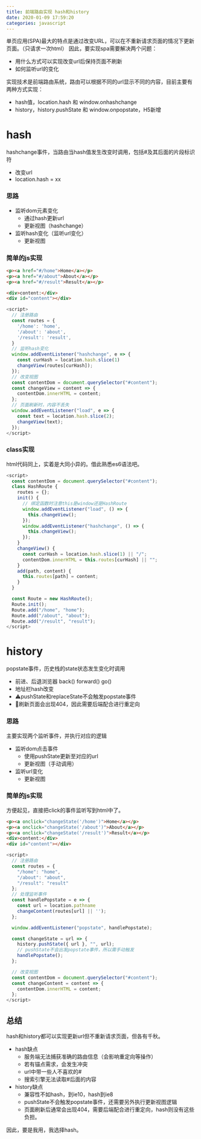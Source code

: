 ```yaml
---
title: 前端路由实现 hash和history
date: 2020-01-09 17:59:20
categories: javascript
---
```


单页应用(SPA)最大的特点是通过改变URL，可以在不重新请求页面的情况下更新页面。（只请求一次html）
因此，要实现spa需要解决两个问题：
- 用什么方式可以实现改变url后保持页面不刷新
- 如何监听url的变化

实现技术是前端路由系统，路由可以根据不同的url显示不同的内容，目前主要有两种方式实现：
- hash值，location.hash 和 window.onhashchange
- history，history.pushState 和 window.onpopstate，H5新增

# hash
hashchange事件，当路由当hash值发生改变时调用，包括#及其后面的片段标识符
- 改变url
- location.hash = xx

### 思路
- 监听dom元素变化
  - 通过hash更新url
  - 更新视图（hashchange）
- 监听hash变化（监听url变化）
  - 更新视图

### 简单的js实现
```html
<p><a href="#/home">Home</a></p>
<p><a href="#/about">About</a></p>
<p><a href="#/result">Result</a></p>

<div>content:</div>
<div id="content"></div>
```
```js
<script>
  // 注册路由
  const routes = {
    '/home': 'home',
    '/about': 'about',
    '/result': 'result',
  }
  // 监听hash变化
  window.addEventListener("hashchange", e => {
    const curHash = location.hash.slice(1)
    changeView(routes[curHash]);
  });
  // 改变视图
  const contentDom = document.querySelector("#content");
  const changeView = content => {
    contentDom.innerHTML = content;
  };
  // 页面刷新时，内容不丢失
  window.addEventListener("load", e => {
    const text = location.hash.slice(2);
    changeView(text);
  });
</script>
```
### class实现
html代码同上，实着是大同小异的。借此熟悉es6语法吧。
```js
<script>
  const contentDom = document.querySelector("#content");
  class HashRoute {
    routes = {};
    init() {
      // 绑定函数时注意this是window还是HashRoute
      window.addEventListener("load", () => {
        this.changeView();
      });
      window.addEventListener("hashchange", () => {
        this.changeView();
      });
    }
    changeView() {
      const curHash = location.hash.slice(1) || "/";
      contentDom.innerHTML = this.routes[curHash] || "";
    }
    add(path, content) {
      this.routes[path] = content;
    }
  }

  const Route = new HashRoute();
  Route.init();
  Route.add("/home", "home");
  Route.add("/about", "about");
  Route.add("/result", "result");
</script>
```
# history
popstate事件，历史栈的state状态发生变化时调用
- 前进、后退浏览器 back() forward() go()
- 地址栏hash改变 
- ⚠️pushState和replaceState不会触发popstate事件
- 🙅刷新页面会出现404，因此需要后端配合进行重定向

### 思路
主要实现两个监听事件，并执行对应的逻辑
- 监听dom点击事件
  - 使用pushState更新至对应的url
  - 更新视图（手动调用）
- 监听url变化
  - 更新视图

### 简单的js实现
方便起见，直接把click的事件监听写到html中了。
```html
<p><a onclick="changeState('/home')">Home</a></p>
<p><a onclick="changeState('/about')">About</a></p>
<p><a onclick="changeState('/result')">Result</a></p>
<div>content:</div>
<div id="content"></div>
```
```js
<script>
  // 注册路由
  const routes = {
    "/home": "home",
    "/about": "about",
    "/result": "result"
  };
  // 处理监听事件
  const handlePopstate = e => {
    const url = location.pathname
    changeContent(routes[url] || '');
  };

  window.addEventListener("popstate", handlePopstate);

  const changeState = url => {
    history.pushState({ url }, "", url);
    // pushState不会出发popstate事件，所以需手动触发
    handlePopstate(); 
  };

  // 改变视图
  const contentDom = document.querySelector("#content");
  const changeContent = content => {
    contentDom.innerHTML = content;
  };
</script>
```
## 总结
hash和history都可以实现更新url但不重新请求页面，但各有千秋。
- hash缺点
  - 服务端无法捕获准确的路由信息（会影响重定向等操作）
  - 若有锚点需求，会发生冲突
  - url中带一些人不喜欢的#
  - 搜索引擎无法读取#后面的内容
- history缺点
  - 兼容性不如hash，到ie10，hash到ie8
  - pushState不会触发popstate事件，还需要另外执行更新视图逻辑
  - 页面刷新后通常会出现404，需要后端配合进行重定向，hash则没有这些负担。

因此，要是我用，我选择hash。